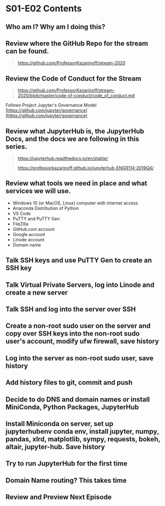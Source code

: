 # S01-E02 Contents

## Who am I? Why am I doing this?

## Review where the GitHub Repo for the stream can be found.

 > https://github.com/ProfessorKazarinoff/stream-2020

## Review the Code of Conduct for the Stream

 > https://github.com/ProfessorKazarinoff/stream-2020/blob/master/code-of-conduct/code_of_conduct.md

Follows Project Jupyter's Governance Model [https://github.com/jupyter/governance](https://github.com/jupyter/governance)

## Review what JupyterHub is, the JupyterHub Docs, and the docs we are following in this series.

 > https://jupyterhub.readthedocs.io/en/stable/

 > https://professorkazarinoff.github.io/jupyterhub-ENGR114-2019Q4/

## Review what tools we need in place and what services we will use.

 - Windows 10 (or MacOS, Linux) computer with internet access
 - Anaconda Distribution of Python
 - VS Code
 - PuTTY and PuTTY Gen
 - FileZilla
 - GitHub.com account
 - Google account
 - Linode account
 - Domain name

## Talk SSH keys and use PuTTY Gen to create an SSH key

## Talk Virtual Private Servers, log into Linode and create a new server

## Talk SSH and log into the server over SSH

## Create a non-root sudo user on the server and copy over SSH keys into the non-root sudo user's account, modify ufw firewall, save history

## Log into the server as non-root sudo user, save history

## Add history files to git, commit and push

## Decide to do DNS and domain names or install MiniConda, Python Packages, JupyterHub

## Install Miniconda on server, set up jupyterhubenv conda env, install jupyter, numpy, pandas, xlrd, matplotlib, sympy, requests, bokeh, altair, jupyter-hub. Save history

## Try to run JupyterHub for the first time

## Domain Name routing? This takes time

## Review and Preview Next Episode
